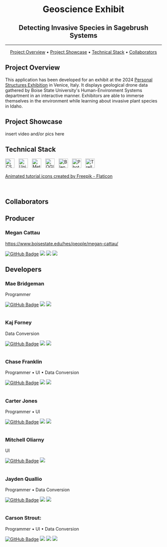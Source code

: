 <h1 align="center">
<br>
Geoscience Exhibit
</h1>
<h2 align="center">
 Detecting Invasive Species in Sagebrush Systems
</h2>

<hr />

<p align="center">
  <a href="#project-overview">Project Overview</a> •
  <a href="#project-showcase">Project Showcase</a> •
  <a href="#technical-stack">Technical Stack</a> •
  <a href="#collaborators">Collaborators</a>
</p>

## Project Overview

<p>This application has been developed for an exhibit at the 2024 <a href="https://personalstructures.com/">Personal Structures Exhibition</a> in Venice, Italy. It displays geological drone data gathered by Boise State University's Human-Environment Systems department in an interactive manner. Exhibitors are able to immerse themselves in the environment while learning about invasive plant species in Idaho.</p>

## Project Showcase

insert video and/or pics here

## Technical Stack

<img align="left" alt="CSharp" width="30px" style="padding-right:10px;" src="https://cdn.jsdelivr.net/gh/devicons/devicon/icons/csharp/csharp-original.svg" />
<img align="left" alt="Unity" width="30px" style="padding-right:10px;" src="https://preview.redd.it/vtzpl5c9yd181.png?width=512&format=png&auto=webp&s=d0ce01fbd57c089dc06a2cc2c1252a6da7e4658a" />
<img align="left" alt="Metashape" width="30px" style="padding-right:10px;" src="https://downloadlynet.ir/wp-content/uploads/2020/03/Agisoft-Metashape.png" />
<img align="left" alt="QGIS" width="30px" style="padding-right:10px;" src="https://upload.wikimedia.org/wikipedia/commons/7/77/Qgis-icon-3.0.png" />
<img align="left" alt="Blender" width="30px" style="padding-right:10px;" src="https://cdn.jsdelivr.net/gh/devicons/devicon/icons/blender/blender-original.svg" />
<img align="left" alt="Photoshop" width="30px" style="padding-right:10px;" src="https://cdn.jsdelivr.net/gh/devicons/devicon/icons/photoshop/photoshop-plain.svg" />
<img align="left" alt="Trello" width="30px" style="padding-right:10px;" src="https://cdn.jsdelivr.net/gh/devicons/devicon/icons/trello/trello-plain.svg" />

<br />
<br />

<a href="https://www.flaticon.com/animated-icons" title="animated icons">Animated tutorial icons created by Freepik - Flaticon</a>

<br />

## Collaborators

<h2>Producer</h2>

<h3>Megan Cattau</h3>

https://www.boisestate.edu/hes/people/megan-cattau/



[![GitHub Badge](https://img.shields.io/badge/GitHub-100000?style=for-the-badge&logo=github&logoColor=white)](https://github.com/mcattau)
<a href="mailto:megancattau@boisestate.edu"><img src="https://img.shields.io/badge/Gmail-D14836?style=for-the-badge&logo=gmail&logoColor=white"></a> <a href="https://www.linkedin.com/in/megan-cattau-a702a231/"><img src="https://img.shields.io/badge/LinkedIn-0077B5?style=for-the-badge&logo=linkedin&logoColor=white"></a>
 <a href="https://carsonstrout.github.io/"><img src="https://img.shields.io/badge/portfolio-0A0A0A?style=for-the-badge&logo=dev.to&logoColor=white"></a>

<h2>Developers</h2>

<h3>Mae Bridgeman</h3>
<p>Programmer</p>

[![GitHub Badge](https://img.shields.io/badge/GitHub-100000?style=for-the-badge&logo=github&logoColor=white)](https://github.com/maybe-maeb)
<a href="https://www.linkedin.com/in/maebridgeman/"><img src="https://img.shields.io/badge/LinkedIn-0077B5?style=for-the-badge&logo=linkedin&logoColor=white"></a>
 <a href="https://maebridgeman.com/portfolio/"><img src="https://img.shields.io/badge/portfolio-0A0A0A?style=for-the-badge&logo=dev.to&logoColor=white"></a>

#

<h3>Kaj Forney</h3>
<p>Data Conversion</p>

[![GitHub Badge](https://img.shields.io/badge/GitHub-100000?style=for-the-badge&logo=github&logoColor=white)](https://github.com/kforney)
<a href="https://www.linkedin.com/in/kforney/"><img src="https://img.shields.io/badge/LinkedIn-0077B5?style=for-the-badge&logo=linkedin&logoColor=white"></a>
 <a href="https://lunarpenguin.net/"><img src="https://img.shields.io/badge/portfolio-0A0A0A?style=for-the-badge&logo=dev.to&logoColor=white"></a>

#

<h3>Chase Franklin</h3>
<p>Programmer • UI • Data Conversion</p>

[![GitHub Badge](https://img.shields.io/badge/GitHub-100000?style=for-the-badge&logo=github&logoColor=white)](https://github.com/maybe-maeb)
<a href="https://www.linkedin.com/in/maebridgeman/"><img src="https://img.shields.io/badge/LinkedIn-0077B5?style=for-the-badge&logo=linkedin&logoColor=white"></a>
 <a href="https://maebridgeman.com/portfolio/"><img src="https://img.shields.io/badge/portfolio-0A0A0A?style=for-the-badge&logo=dev.to&logoColor=white"></a>

#

<h3>Carter Jones</h3>
<p>Programmer • UI</p>

[![GitHub Badge](https://img.shields.io/badge/GitHub-100000?style=for-the-badge&logo=github&logoColor=white)](https://github.com/cartertjones)
<a href="https://www.linkedin.com/in/carter-jones-49a589294/"><img src="https://img.shields.io/badge/LinkedIn-0077B5?style=for-the-badge&logo=linkedin&logoColor=white"></a>
 <a href="https://cartertjones.github.io/"><img src="https://img.shields.io/badge/portfolio-0A0A0A?style=for-the-badge&logo=dev.to&logoColor=white"></a>

#

<h3>Mitchell Oliarny</h3>
<p>UI</p>

[![GitHub Badge](https://img.shields.io/badge/GitHub-100000?style=for-the-badge&logo=github&logoColor=white)](https://github.com/mitchelloliarny)
<a href="https://www.linkedin.com/in/mitchelloliarny/"><img src="https://img.shields.io/badge/LinkedIn-0077B5?style=for-the-badge&logo=linkedin&logoColor=white"></a>

#

<h3>Jayden Quallio</h3>
<p>Programmer • Data Conversion</p>

[![GitHub Badge](https://img.shields.io/badge/GitHub-100000?style=for-the-badge&logo=github&logoColor=white)](https://github.com/JaydenQuallio)
<a href="https://www.linkedin.com/in/jayden-quallio-1b2039189/"><img src="https://img.shields.io/badge/LinkedIn-0077B5?style=for-the-badge&logo=linkedin&logoColor=white"></a>
 <a href="https://jaydenquallio.github.io/"><img src="https://img.shields.io/badge/portfolio-0A0A0A?style=for-the-badge&logo=dev.to&logoColor=white"></a>

#

<h3>Carson Strout:</h3>
<p>Programmer • UI • Data Conversion</p>

[![GitHub Badge](https://img.shields.io/badge/GitHub-100000?style=for-the-badge&logo=github&logoColor=white)](https://github.com/CarsonStrout)
<a href="mailto:carson.strout42@gmail.com"><img src="https://img.shields.io/badge/Gmail-D14836?style=for-the-badge&logo=gmail&logoColor=white"></a> <a href="https://www.linkedin.com/in/carson-strout-45a681187/"><img src="https://img.shields.io/badge/LinkedIn-0077B5?style=for-the-badge&logo=linkedin&logoColor=white"></a>
 <a href="https://carsonstrout.github.io/"><img src="https://img.shields.io/badge/portfolio-0A0A0A?style=for-the-badge&logo=dev.to&logoColor=white"></a>

